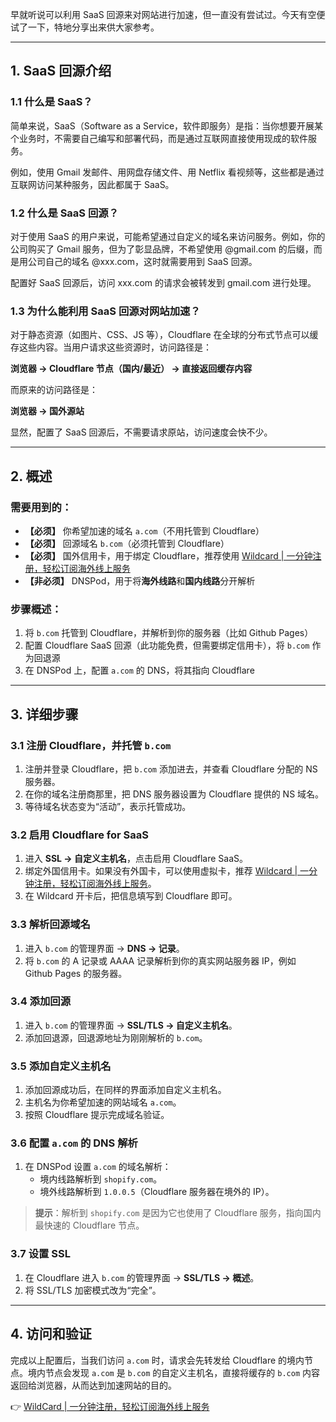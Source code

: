 早就听说可以利用 SaaS 回源来对网站进行加速，但一直没有尝试过。今天有空便试了一下，特地分享出来供大家参考。

---

## 1. SaaS 回源介绍

### 1.1 什么是 SaaS？

简单来说，SaaS（Software as a Service，软件即服务）是指：当你想要开展某个业务时，不需要自己编写和部署代码，而是通过互联网直接使用现成的软件服务。

例如，使用 Gmail 发邮件、用网盘存储文件、用 Netflix 看视频等，这些都是通过互联网访问某种服务，因此都属于 SaaS。

### 1.2 什么是 SaaS 回源？

对于使用 SaaS 的用户来说，可能希望通过自定义的域名来访问服务。例如，你的公司购买了 Gmail 服务，但为了彰显品牌，不希望使用 @gmail.com 的后缀，而是用公司自己的域名 @xxx.com，这时就需要用到 SaaS 回源。

配置好 SaaS 回源后，访问 xxx.com 的请求会被转发到 gmail.com 进行处理。

### 1.3 为什么能利用 SaaS 回源对网站加速？

对于静态资源（如图片、CSS、JS 等），Cloudflare 在全球的分布式节点可以缓存这些内容。当用户请求这些资源时，访问路径是：

**浏览器 → Cloudflare 节点（国内/最近） → 直接返回缓存内容**

而原来的访问路径是：

**浏览器 → 国外源站**

显然，配置了 SaaS 回源后，不需要请求原站，访问速度会快不少。

---

## 2. 概述

### 需要用到的：

- **【必须】** 你希望加速的域名 `a.com`（不用托管到 Cloudflare）
- **【必须】** 回源域名 `b.com`（必须托管到 Cloudflare）
- **【必须】** 国外信用卡，用于绑定 Cloudflare，推荐使用 [Wildcard | 一分钟注册，轻松订阅海外线上服务](https://bit.ly/bewildcard)
- **【非必须】** DNSPod，用于将**海外线路**和**国内线路**分开解析

### 步骤概述：

1. 将 `b.com` 托管到 Cloudflare，并解析到你的服务器（比如 Github Pages）
2. 配置 Cloudflare SaaS 回源（此功能免费，但需要绑定信用卡），将 `b.com` 作为回退源
3. 在 DNSPod 上，配置 `a.com` 的 DNS，将其指向 Cloudflare

---

## 3. 详细步骤

### 3.1 注册 Cloudflare，并托管 `b.com`

1. 注册并登录 Cloudflare，把 `b.com` 添加进去，并查看 Cloudflare 分配的 NS 服务器。
2. 在你的域名注册商那里，把 DNS 服务器设置为 Cloudflare 提供的 NS 域名。
3. 等待域名状态变为“活动”，表示托管成功。

### 3.2 启用 Cloudflare for SaaS

1. 进入 **SSL → 自定义主机名**，点击启用 Cloudflare SaaS。
2. 绑定外国信用卡。如果没有外国卡，可以使用虚拟卡，推荐 [Wildcard | 一分钟注册，轻松订阅海外线上服务](https://bit.ly/bewildcard)。
3. 在 Wildcard 开卡后，把信息填写到 Cloudflare 即可。

### 3.3 解析回源域名

1. 进入 `b.com` 的管理界面 → **DNS → 记录**。
2. 将 `b.com` 的 A 记录或 AAAA 记录解析到你的真实网站服务器 IP，例如 Github Pages 的服务器。

### 3.4 添加回源

1. 进入 `b.com` 的管理界面 → **SSL/TLS → 自定义主机名**。
2. 添加回退源，回退源地址为刚刚解析的 `b.com`。

### 3.5 添加自定义主机名

1. 添加回源成功后，在同样的界面添加自定义主机名。
2. 主机名为你希望加速的网站域名 `a.com`。
3. 按照 Cloudflare 提示完成域名验证。

### 3.6 配置 `a.com` 的 DNS 解析

1. 在 DNSPod 设置 `a.com` 的域名解析：
   - 境内线路解析到 `shopify.com`。
   - 境外线路解析到 `1.0.0.5`（Cloudflare 服务器在境外的 IP）。

> **提示**：解析到 `shopify.com` 是因为它也使用了 Cloudflare 服务，指向国内最快速的 Cloudflare 节点。

### 3.7 设置 SSL

1. 在 Cloudflare 进入 `b.com` 的管理界面 → **SSL/TLS → 概述**。
2. 将 SSL/TLS 加密模式改为“完全”。

---

## 4. 访问和验证

完成以上配置后，当我们访问 `a.com` 时，请求会先转发给 Cloudflare 的境内节点。境内节点会发现 `a.com` 是 `b.com` 的自定义主机名，直接将缓存的 `b.com` 内容返回给浏览器，从而达到加速网站的目的。

👉 [WildCard | 一分钟注册，轻松订阅海外线上服务](https://bit.ly/bewildcard)